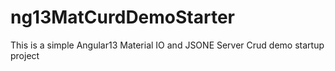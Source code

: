 # ng13MatCurdDemoStarter
This is a simple Angular13 Material IO and JSONE Server Crud demo startup project
